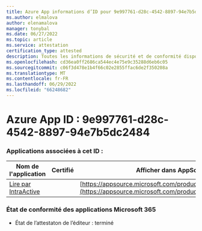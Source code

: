 ```yaml
---
title: Azure App informations d’ID pour 9e997761-d28c-4542-8897-94e7b5dc2484
ms.author: elmalova
author: elenamalova
manager: tonybal
ms.date: 06/27/2022
ms.topic: article
ms.service: attestation
certification_type: attested
description: Toutes les informations de sécurité et de conformité disponibles pour 9e997761-d28c-4542-8897-94e7b5dc2484.
ms.openlocfilehash: cd36ea0ff2686ca544ec4e75e9c35288d6eb6c05
ms.sourcegitcommit: c06f3d478e1b4f66c02e2855ffac6de2f350208a
ms.translationtype: MT
ms.contentlocale: fr-FR
ms.lasthandoff: 06/29/2022
ms.locfileid: "66248682"
---
```

# <a name="azure-app-id-9e997761-d28c-4542-8897-94e7b5dc2484"></a>Azure App ID : 9e997761-d28c-4542-8897-94e7b5dc2484


### <a name="apps-associated-with-this-id"></a>Applications associées à cet ID :
| **Nom de l'application** | **Certifié** | **Afficher dans AppSource** |
|--------------|---------------|-----------------------|
| [Lire par IntraActive](../forward/WA200004169.md) |  | [https://appsource.microsoft.com/product/office/WA200004169](https://appsource.microsoft.com/product/office/WA200004169) |

### <a name="microsoft-365-app-compliance-status"></a>État de conformité des applications Microsoft 365
- État de l’attestaton de l’éditeur : terminé
